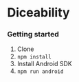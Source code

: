 # Diceability

### Getting started

1. Clone
2. `npm install`
3. Install Android SDK
4. `npm run android`
